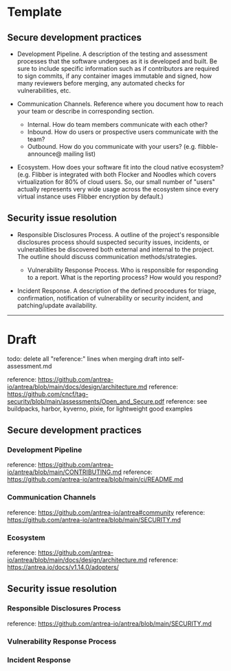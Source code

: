 # Template

## Secure development practices

* Development Pipeline.  A description of the testing and assessment processes that
  the software undergoes as it is developed and built. Be sure to include specific
information such as if contributors are required to sign commits, if any container
images immutable and signed, how many reviewers before merging, any automated checks for
vulnerabilities, etc.

* Communication Channels. Reference where you document how to reach your team or
  describe in corresponding section.
  * Internal. How do team members communicate with each other?
  * Inbound. How do users or prospective users communicate with the team?
  * Outbound. How do you communicate with your users? (e.g. flibble-announce@
    mailing list)

* Ecosystem. How does your software fit into the cloud native ecosystem?  (e.g.
  Flibber is integrated with both Flocker and Noodles which covers
  virtualization for 80% of cloud users. So, our small number of "users" actually
  represents very wide usage across the ecosystem since every virtual instance uses
  Flibber encryption by default.)

## Security issue resolution

* Responsible Disclosures Process. A outline of the project's responsible
  disclosures process should suspected security issues, incidents, or
  vulnerabilities be discovered both external and internal to the project. The
  outline should discuss communication methods/strategies.
  * Vulnerability Response Process. Who is responsible for responding to a
    report. What is the reporting process? How would you respond?

* Incident Response. A description of the defined procedures for triage,
  confirmation, notification of vulnerability or security incident, and
patching/update availability.

---

# Draft

todo: delete all "reference:" lines when merging draft into self-assessment.md

reference: https://github.com/antrea-io/antrea/blob/main/docs/design/architecture.md
reference: https://github.com/cncf/tag-security/blob/main/assessments/Open_and_Secure.pdf 
reference: see buildpacks, harbor, kyverno, pixie, for lightweight good examples

## Secure development practices

### Development Pipeline
reference: https://github.com/antrea-io/antrea/blob/main/CONTRIBUTING.md
reference: https://github.com/antrea-io/antrea/blob/main/ci/README.md

### Communication Channels
reference: https://github.com/antrea-io/antrea#community
reference: https://github.com/antrea-io/antrea/blob/main/SECURITY.md

### Ecosystem
reference: https://github.com/antrea-io/antrea/blob/main/docs/design/architecture.md 
reference: https://antrea.io/docs/v1.14.0/adopters/


## Security issue resolution

### Responsible Disclosures Process
reference: https://github.com/antrea-io/antrea/blob/main/SECURITY.md

### Vulnerability Response Process

### Incident Response